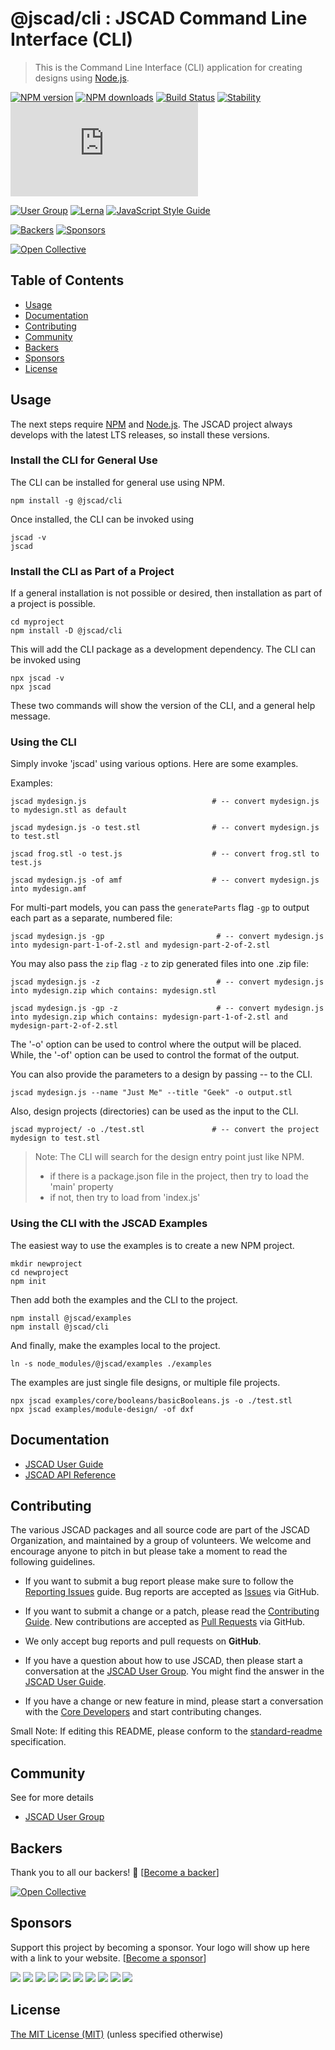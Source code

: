 # @jscad/cli : JSCAD Command Line Interface (CLI)

> This is the Command Line Interface (CLI) application for creating designs using [Node.js](https://nodejs.org).

[![NPM version](https://badge.fury.io/js/%40jscad%2Fcli.svg)](https://www.npmjs.com/package/@jscad/cli)
[![NPM downloads](https://img.shields.io/npm/dw/@jscad/cli)](https://www.npmjs.com/package/@jscad/cli)
[![Build Status](https://travis-ci.org/jscad/OpenJSCAD.org.svg?branch=master)](https://travis-ci.org/jscad/OpenJSCAD.org)
[![Stability](https://img.shields.io/badge/stability-stable-success)](https://github.com/emersion/stability-badges#stable)
[![License](https://img.shields.io/github/license/jscad/OpenJSCAD.org)](https://github.com/jscad/OpenJSCAD.org/blob/master/LICENSE)

[![User Group](https://img.shields.io/badge/maintained%20by-user%20group-blue)](https://openjscad.nodebb.com/)
[![Lerna](https://img.shields.io/badge/maintained%20with-lerna-blue)](https://lerna.js.org/)
[![JavaScript Style Guide](https://img.shields.io/badge/code_style-standard-blue)](https://standardjs.com)

[![Backers](https://img.shields.io/opencollective/backers/openjscad)](https://opencollective.com/openjscad)
[![Sponsors](https://img.shields.io/opencollective/sponsors/openjscad)](https://opencollective.com/openjscad)

<a href="https://opencollective.com/openjscad"><img src="https://opencollective.com/openjscad/donate/button.png?color=blue" alt="Open Collective"></a>

## Table of Contents

- [Usage](#usage)
- [Documentation](#documentation)
- [Contributing](#contributing)
- [Community](#community)
- [Backers](#backers)
- [Sponsors](#sponsors)
- [License](#license)

## Usage

The next steps require [NPM](https://www.npmjs.com/) and [Node.js](https://nodejs.org).
The JSCAD project always develops with the latest LTS releases, so install these versions.

### Install the CLI for General Use

The CLI can be installed for general use using NPM.
```
npm install -g @jscad/cli
```
Once installed, the CLI can be invoked using
```
jscad -v
jscad
```

### Install the CLI as Part of a Project

If a general installation is not possible or desired, then installation as part of a project is possible.
```
cd myproject
npm install -D @jscad/cli
```

This will add the CLI package as a development dependency. The CLI can be invoked using
```
npx jscad -v
npx jscad
```
These two commands will show the version of the CLI, and a general help message.

### Using the CLI

Simply invoke 'jscad' using various options. Here are some examples.

Examples:

```jscad mydesign.js                            # -- convert mydesign.js to mydesign.stl as default```

```jscad mydesign.js -o test.stl                # -- convert mydesign.js to test.stl```

```jscad frog.stl -o test.js                    # -- convert frog.stl to test.js```

```jscad mydesign.js -of amf                    # -- convert mydesign.js into mydesign.amf```

For multi-part models, you can pass the `generateParts` flag `-gp` to output each part as a separate, numbered file:

```jscad mydesign.js -gp                         # -- convert mydesign.js into mydesign-part-1-of-2.stl and mydesign-part-2-of-2.stl```

You may also pass the `zip` flag `-z` to zip generated files into one .zip file:

```jscad mydesign.js -z                          # -- convert mydesign.js into mydesign.zip which contains: mydesign.stl```

```jscad mydesign.js -gp -z                      # -- convert mydesign.js into mydesign.zip which contains: mydesign-part-1-of-2.stl and mydesign-part-2-of-2.stl```

The '-o' option can be used to control where the output will be placed.
While, the '-of' option can be used to control the format of the output.

You can also provide the parameters to a design by passing --<paramName> <value> to the CLI.

```jscad mydesign.js --name "Just Me" --title "Geek" -o output.stl```

Also, design projects (directories) can be used as the input to the CLI.

```jscad myproject/ -o ./test.stl               # -- convert the project mydesign to test.stl```

> Note: The CLI will search for the design entry point just like NPM.
> - if there is a package.json file in the project, then try to load the 'main' property
> - if not, then try to load from 'index.js'

### Using the CLI with the JSCAD Examples

The easiest way to use the examples is to create a new NPM project.
```
mkdir newproject
cd newproject
npm init
```
Then add both the examples and the CLI to the project.
```
npm install @jscad/examples
npm install @jscad/cli
```
And finally, make the examples local to the project.
```
ln -s node_modules/@jscad/examples ./examples
```
The examples are just single file designs, or multiple file projects.
```
npx jscad examples/core/booleans/basicBooleans.js -o ./test.stl
npx jscad examples/module-design/ -of dxf
```

## Documentation

- [JSCAD User Guide](https://openjscad.xyz/guide.html)
- [JSCAD API Reference](https://openjscad.xyz/docs/)

## Contributing

The various JSCAD packages and all source code are part of the JSCAD Organization, and maintained by a group of volunteers.
We welcome and encourage anyone to pitch in but please take a moment to read the following guidelines.

* If you want to submit a bug report please make sure to follow the [Reporting Issues](https://github.com/jscad/OpenJSCAD.org/wiki/Reporting-Issues) guide. Bug reports are accepted as [Issues](https://github.com/jscad/OpenJSCAD.org/issues/) via GitHub.

* If you want to submit a change or a patch, please read the [Contributing Guide](../../CONTRIBUTING.md). New contributions are accepted as [Pull Requests](https://github.com/jscad/OpenJSCAD.org/pulls/) via GitHub.

* We only accept bug reports and pull requests on **GitHub**.

* If you have a question about how to use JSCAD, then please start a conversation at the [JSCAD User Group](https://openjscad.xyz/forum.html). You might find the answer in the [JSCAD User Guide](https://openjscad.xyz/guide.html).

* If you have a change or new feature in mind, please start a conversation with the [Core Developers](https://openjscad.xyz/forum.html) and start contributing changes.

Small Note: If editing this README, please conform to the [standard-readme](https://github.com/RichardLitt/standard-readme) specification.

## Community

See for more details
* [JSCAD User Group](https://openjscad.xyz/forum.html)

## Backers

Thank you to all our backers! 🙏 [[Become a backer](https://opencollective.com/openjscad#backer)]

<a href="https://opencollective.com/openjscad#backers" target="_blank"><img src="https://opencollective.com/openjscad/backers.svg?width=890" alt="Open Collective"></a>

## Sponsors

Support this project by becoming a sponsor. Your logo will show up here with a link to your website. [[Become a sponsor](https://opencollective.com/openjscad#sponsor)]

<a href="https://opencollective.com/openjscad/sponsor/0/website" target="_blank"><img src="https://opencollective.com/openjscad/sponsor/0/avatar.svg"></a>
<a href="https://opencollective.com/openjscad/sponsor/1/website" target="_blank"><img src="https://opencollective.com/openjscad/sponsor/1/avatar.svg"></a>
<a href="https://opencollective.com/openjscad/sponsor/2/website" target="_blank"><img src="https://opencollective.com/openjscad/sponsor/2/avatar.svg"></a>
<a href="https://opencollective.com/openjscad/sponsor/3/website" target="_blank"><img src="https://opencollective.com/openjscad/sponsor/3/avatar.svg"></a>
<a href="https://opencollective.com/openjscad/sponsor/4/website" target="_blank"><img src="https://opencollective.com/openjscad/sponsor/4/avatar.svg"></a>
<a href="https://opencollective.com/openjscad/sponsor/5/website" target="_blank"><img src="https://opencollective.com/openjscad/sponsor/5/avatar.svg"></a>
<a href="https://opencollective.com/openjscad/sponsor/6/website" target="_blank"><img src="https://opencollective.com/openjscad/sponsor/6/avatar.svg"></a>
<a href="https://opencollective.com/openjscad/sponsor/7/website" target="_blank"><img src="https://opencollective.com/openjscad/sponsor/7/avatar.svg"></a>
<a href="https://opencollective.com/openjscad/sponsor/8/website" target="_blank"><img src="https://opencollective.com/openjscad/sponsor/8/avatar.svg"></a>
<a href="https://opencollective.com/openjscad/sponsor/9/website" target="_blank"><img src="https://opencollective.com/openjscad/sponsor/9/avatar.svg"></a>

## License

[The MIT License (MIT)](../../LICENSE)
(unless specified otherwise)

